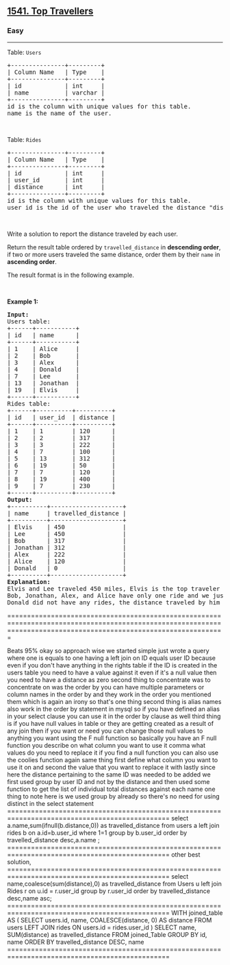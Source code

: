 <h2><a href="https://leetcode.com/problems/top-travellers">1541. Top Travellers</a></h2><h3>Easy</h3><hr><p>Table: <code>Users</code></p>

<pre>
+---------------+---------+
| Column Name   | Type    |
+---------------+---------+
| id            | int     |
| name          | varchar |
+---------------+---------+
id is the column with unique values for this table.
name is the name of the user.
</pre>

<p>&nbsp;</p>

<p>Table: <code>Rides</code></p>

<pre>
+---------------+---------+
| Column Name   | Type    |
+---------------+---------+
| id            | int     |
| user_id       | int     |
| distance      | int     |
+---------------+---------+
id is the column with unique values for this table.
user_id is the id of the user who traveled the distance &quot;distance&quot;.
</pre>

<p>&nbsp;</p>

<p>Write a solution&nbsp;to report the distance traveled by each user.</p>

<p>Return the result table ordered by <code>travelled_distance</code> in <strong>descending order</strong>, if two or more users traveled the same distance, order them by their <code>name</code> in <strong>ascending order</strong>.</p>

<p>The&nbsp;result format is in the following example.</p>

<p>&nbsp;</p>
<p><strong class="example">Example 1:</strong></p>

<pre>
<strong>Input:</strong> 
Users table:
+------+-----------+
| id   | name      |
+------+-----------+
| 1    | Alice     |
| 2    | Bob       |
| 3    | Alex      |
| 4    | Donald    |
| 7    | Lee       |
| 13   | Jonathan  |
| 19   | Elvis     |
+------+-----------+
Rides table:
+------+----------+----------+
| id   | user_id  | distance |
+------+----------+----------+
| 1    | 1        | 120      |
| 2    | 2        | 317      |
| 3    | 3        | 222      |
| 4    | 7        | 100      |
| 5    | 13       | 312      |
| 6    | 19       | 50       |
| 7    | 7        | 120      |
| 8    | 19       | 400      |
| 9    | 7        | 230      |
+------+----------+----------+
<strong>Output:</strong> 
+----------+--------------------+
| name     | travelled_distance |
+----------+--------------------+
| Elvis    | 450                |
| Lee      | 450                |
| Bob      | 317                |
| Jonathan | 312                |
| Alex     | 222                |
| Alice    | 120                |
| Donald   | 0                  |
+----------+--------------------+
<strong>Explanation:</strong> 
Elvis and Lee traveled 450 miles, Elvis is the top traveler as his name is alphabetically smaller than Lee.
Bob, Jonathan, Alex, and Alice have only one ride and we just order them by the total distances of the ride.
Donald did not have any rides, the distance traveled by him is 0.
</pre>

===================================================================================================================================================================

<p>
Beats 95%
okay so approach wise we started simple just wrote a query where one is equals to one having a left join on ID equals user ID because even if you don't have anything in the rights table if the ID is created in the users table you need to have a value against it even if it's a null value then you need to have a distance as zero second thing to concentrate was to concentrate on was the order by you can have multiple parameters or column names in the order by and they work in the order you mentioned them which is again an irony so that's one thing second thing is alias names also work in the order by statement in mysql so if you have defined an alias in your select clause you can use it in the order by clause as well third thing is if you have null values in table or they are getting created as a result of any join then if you want or need you can change those null values to anything you want using the F null function so basically you have an F null function you describe on what column you want to use it comma what values do you need to replace it if you find a null function you can also use the coolies function again same thing first define what column you want to use it on and second the value that you want to replace it with lastly since here the distance pertaining to the same ID was needed to be added we first used group by user ID and not by the distance and then used some function to get the list of individual total distances against each name one thing to note here is we used group by already so there's no need for using distinct in the select statement
===============================================================================================
select  a.name,sum(ifnull(b.distance,0)) as travelled_distance from users a  left join rides b on a.id=b.user_id where 1=1 group by b.user_id order by travelled_distance desc,a.name ;
===============================================================================================
other best solution,
===============================================================================================
select name,coalesce(sum(distance),0) as travelled_distance
from Users u left join Rides r
on u.id = r.user_id
group by r.user_id
order by travelled_distance desc,name asc;
===============================================================================================
WITH joined_table AS (
SELECT users.id, name, COALESCE(distance, 0) AS distance
FROM users
LEFT JOIN rides
ON users.id = rides.user_id
)
SELECT name, SUM(distance) as travelled_distance
FROM joined_Table
GROUP BY id, name
ORDER BY travelled_distance DESC, name
===============================================================================================
</p>
